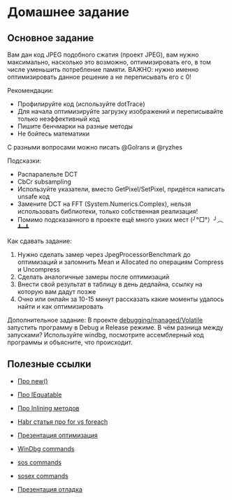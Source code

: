 # Домашнее задание
## Основное задание
Вам дан код JPEG подобного сжатия (проект JPEG), вам нужно максимально, насколько это возможно, оптимизировать его, в том числе уменьшить потребление памяти. ВАЖНО: нужно именно оптимизировать данное решение а не переписывать его с 0!

Рекомендации:
* Профилируйте код (используйте dotTrace)
* Для начала оптимизируйте загрузку изображений и переписывайте только неэффективный код
* Пишите бенчмарки на разные методы
* Не бойтесь математики

С разными вопросами можно писать @Golrans и @ryzhes

Подсказки:
* Распаралельте DCT
* CbCr subsampling
* Используйте указатели, вместо GetPixel/SetPixel, придётся написать unsafe код
* Замените DCT на FFT (System.Numerics.Complex), нельзя использовать библиотеки, только собственная реализация!
* Помимо подсказанного в проекте ещё много узких мест (╯°□°）╯︵ ┻━┻

Как сдавать задание:
1. Нужно сделать замер через JpegProcessorBenchmark до оптимизаций и запомнить Mean и Allocated по операциям Compress и Uncompress
2. Сделать аналогичные замеры после оптимизаций
3. Внести свой результат в таблицу в день дедлайна, ссылку на которую вам дадут позже
4. Очно или онлайн за 10-15 минут рассказать какие моменты удалось найти и как оптимизировать

Дополнительное задание:
В проекте [debugging/managed/Volatile](https://github.com/Golran/shpora-debug-optimizations-2024/tree/master/debugging/managed/Volatile)
запустить программу в Debug и Release режиме. В чём разница между запусками? Используйте windbg, посмотрите ассемблерный код программы и объясните, что происходит.

## Полезные ссылки
* [Про new()](https://devblogs.microsoft.com/premier-developer/dissecting-the-new-constraint-in-c-a-perfect-example-of-a-leaky-abstraction/)
* [Про IEquatable](https://devblogs.microsoft.com/premier-developer/performance-implications-of-default-struct-equality-in-c/)
* [Про Inlining методов](https://web.archive.org/web/20200108171755/http://blogs.microsoft.co.il/sasha/2012/01/20/aggressive-inlining-in-the-clr-45-jit/)
* [Habr cтатья про for vs foreach](https://habr.com/ru/companies/skbkontur/articles/743454/)
* [Презентация оптимизация](https://docs.google.com/presentation/d/1HdFkuCcFGV3G8uXo5hjjTAsmDNv6_0o6WbdxZklUJkk/edit?usp=sharing)


* [WinDbg commands](https://learn.microsoft.com/en-us/windows-hardware/drivers/debugger/commands)
* [sos commands](http://www.windbg.xyz/windbg/article/10-SOS-Extension-Commands)
* [sosex commands](https://knowledge-base.havit.eu/tag/windbg/)
* [Презентация отладка](https://docs.google.com/presentation/d/1Hq5osHm565PwxnMr1TE8Iy99K_4OWws7VpS-Jel7nZ4/edit?usp=sharing)
